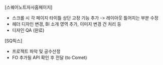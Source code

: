 [스퀘어노트자사홈페이지]

- 스크롤 시 각 페이지 타이틀 상단 고정 기능 추가 -> 레이아웃 틀어지는 부분 수정
- 헤더 디자인 변경, BI 소개 영역 추가, 이미지 변경 건 처리 등
- 디자인 QA (완료)

[SQ픽스]

- 프로젝트 파악 및 공수산정
- FO 추가될 API 확인 후 전달 (to Comet)
